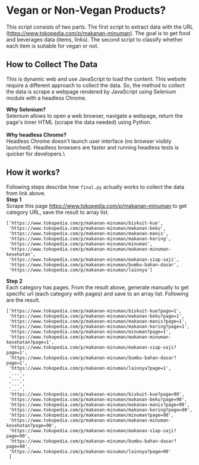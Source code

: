 # Vegan or Non-Vegan Products?
This script consists of two parts. The first script to extract data with the URL (https://www.tokopedia.com/p/makanan-minuman). The goal is to get food and beverages data (items, links). The second script to classify whether each item is suitable for vegan or not.

## How to Collect The Data
This is dynamic web and use JavaScript to load the content. This website require a different approach to collect the data. So, the method to collect the data is scrape a webpage rendered by JavaScript using Selenium module with a headless Chrome.

**Why Selenium?**\
Selenium allows to open a web browser, navigate a webpage, return the page's inner HTML (scrape the data needed) using Python.\
\
**Why headless Chrome?**\
Headless Chrome doesn't launch user interface (no browser visibly launched). Headless browsers are faster and running headless tests is quicker for developers.\

## How it works?
Following steps describe how `final.py` actually works to collect the data from link above. \
**Step 1**\
Scrape this page https://www.tokopedia.com/p/makanan-minuman to get category URL, save the result to array list.
```
['https://www.tokopedia.com/p/makanan-minuman/biskuit-kue',
 'https://www.tokopedia.com/p/makanan-minuman/makanan-beku',
 'https://www.tokopedia.com/p/makanan-minuman/makanan-manis',
 'https://www.tokopedia.com/p/makanan-minuman/makanan-kering',
 'https://www.tokopedia.com/p/makanan-minuman/minuman',
 'https://www.tokopedia.com/p/makanan-minuman/makanan-minuman-kesehatan',
 'https://www.tokopedia.com/p/makanan-minuman/makanan-siap-saji',
 'https://www.tokopedia.com/p/makanan-minuman/bumbu-bahan-dasar',
 'https://www.tokopedia.com/p/makanan-minuman/lainnya']
```

**Step 2**\
Each category has pages. From the result above, generate manually to get specific url (each category with pages) and save to an array list.
Following are the result.
```
['https://www.tokopedia.com/p/makanan-minuman/biskuit-kue?page=1',
 'https://www.tokopedia.com/p/makanan-minuman/makanan-beku?page=1',
 'https://www.tokopedia.com/p/makanan-minuman/makanan-manis?page=1',
 'https://www.tokopedia.com/p/makanan-minuman/makanan-kering?page=1',
 'https://www.tokopedia.com/p/makanan-minuman/minuman?page=1',
 'https://www.tokopedia.com/p/makanan-minuman/makanan-minuman-kesehatan?page=1',
 'https://www.tokopedia.com/p/makanan-minuman/makanan-siap-saji?page=1',
 'https://www.tokopedia.com/p/makanan-minuman/bumbu-bahan-dasar?page=1',
 'https://www.tokopedia.com/p/makanan-minuman/lainnya?page=1',
 '...',
 '...',
 '...',
 '...',
 'https://www.tokopedia.com/p/makanan-minuman/biskuit-kue?page=90',
 'https://www.tokopedia.com/p/makanan-minuman/makanan-beku?page=90',
 'https://www.tokopedia.com/p/makanan-minuman/makanan-manis?page=90',
 'https://www.tokopedia.com/p/makanan-minuman/makanan-kering?page=90',
 'https://www.tokopedia.com/p/makanan-minuman/minuman?page=90',
 'https://www.tokopedia.com/p/makanan-minuman/makanan-minuman-kesehatan?page=90',
 'https://www.tokopedia.com/p/makanan-minuman/makanan-siap-saji?page=90',
 'https://www.tokopedia.com/p/makanan-minuman/bumbu-bahan-dasar?page=90',
 'https://www.tokopedia.com/p/makanan-minuman/lainnya?page=90'
 ]
```
